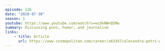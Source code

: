 ```yaml
---
episode: 126
date: "2020-07-30"
season: 1
youtube: https://www.youtube.com/watch?v=wzdkNWnQSMw
summary: Discussing puns, humor, and journalism
links:
    - title: Article
      url: https://www.cosmopolitan.com/career/a63347/alexandra-petri-washington-post-get-that-life/
---
```


